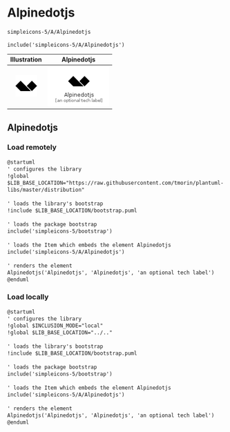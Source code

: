 # Alpinedotjs


```text
simpleicons-5/A/Alpinedotjs
```

```text
include('simpleicons-5/A/Alpinedotjs')
```



| Illustration | Alpinedotjs |
| :---: | :---: |
| ![illustration for Illustration](../../simpleicons-5/A/Alpinedotjs.png) | ![illustration for Alpinedotjs](../../simpleicons-5/A/Alpinedotjs.Local.png) |




## Alpinedotjs

### Load remotely
```plantuml
@startuml
' configures the library
!global $LIB_BASE_LOCATION="https://raw.githubusercontent.com/tmorin/plantuml-libs/master/distribution"

' loads the library's bootstrap
!include $LIB_BASE_LOCATION/bootstrap.puml

' loads the package bootstrap
include('simpleicons-5/bootstrap')

' loads the Item which embeds the element Alpinedotjs
include('simpleicons-5/A/Alpinedotjs')

' renders the element
Alpinedotjs('Alpinedotjs', 'Alpinedotjs', 'an optional tech label')
@enduml
```

### Load locally
```plantuml
@startuml
' configures the library
!global $INCLUSION_MODE="local"
!global $LIB_BASE_LOCATION="../.."

' loads the library's bootstrap
!include $LIB_BASE_LOCATION/bootstrap.puml

' loads the package bootstrap
include('simpleicons-5/bootstrap')

' loads the Item which embeds the element Alpinedotjs
include('simpleicons-5/A/Alpinedotjs')

' renders the element
Alpinedotjs('Alpinedotjs', 'Alpinedotjs', 'an optional tech label')
@enduml
```

